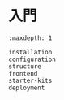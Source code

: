 # 入門

```{toctree}
:maxdepth: 1

installation
configuration
structure
frontend
starter-kits
deployment
